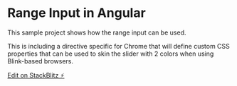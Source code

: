 # Range Input in Angular

This sample project shows how the range input can be used.

This is including a directive specific for Chrome that will define
custom CSS properties that can be used to skin the slider with 2 colors
when using Blink-based browsers.

[Edit on StackBlitz ⚡️](https://stackblitz.com/edit/angular-ivy-dgx2ps)
